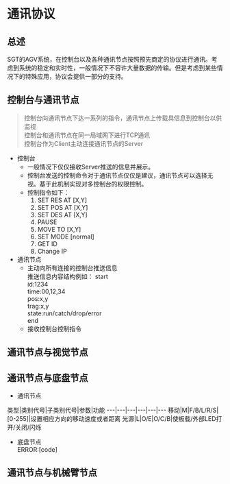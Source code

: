 # 通讯协议
## 总述
SGT的AGV系统，在控制台以及各种通讯节点按照预先商定的协议进行通讯。考虑到系统的稳定和实时性，一般情况下不容许大量数据的传输。但是考虑到某些情况下的特殊应用，协议会提供一部分的支持。
## 控制台与通讯节点
>控制台向通讯节点下达一系列的指令，通讯节点上传载具信息到控制台以供监视  
>控制台和通讯节点在同一局域网下进行TCP通讯  
>控制台作为Client主动连接通讯节点的Server  

+ 控制台
    + 一般情况下仅仅接收Server推送的信息并展示。
    + 控制台发送的控制命令对于通讯节点仅仅是建议，通讯节点可以选择无视。基于此机制实现对多控制台的权限控制。
    + 控制指令如下：  
        1. SET RES AT [X,Y]
        2. SET POS AT [X,Y]
        3. SET DES AT [X,Y]
        4. PAUSE
        5. MOVE TO [X,Y]
        6. SET MODE [normal]
        7. GET ID
        8. Change IP
+ 通讯节点
    + 主动向所有连接的控制台推送信息  
        推送信息内容结构例如：
        start  
        id:1234  
        time:00,12,34  
        pos:x,y   
        trag:x,y  
        state:run/catch/drop/error   
        end
    + 接收控制台控制指令
## 通讯节点与视觉节点

## 通讯节点与底盘节点  
+ 通讯节点  

类型|类别代号|子类别代号|参数|功能
---|---|---|---|---|---
移动|M|F/B/L/R/S|[0-255]|设置相应方向的移动速度或者距离
光源|L|O/E|O/C/B|使板载/外部LED打开/关闭/闪烁

+ 底盘节点  
ERROR:[code]
## 通讯节点与机械臂节点
